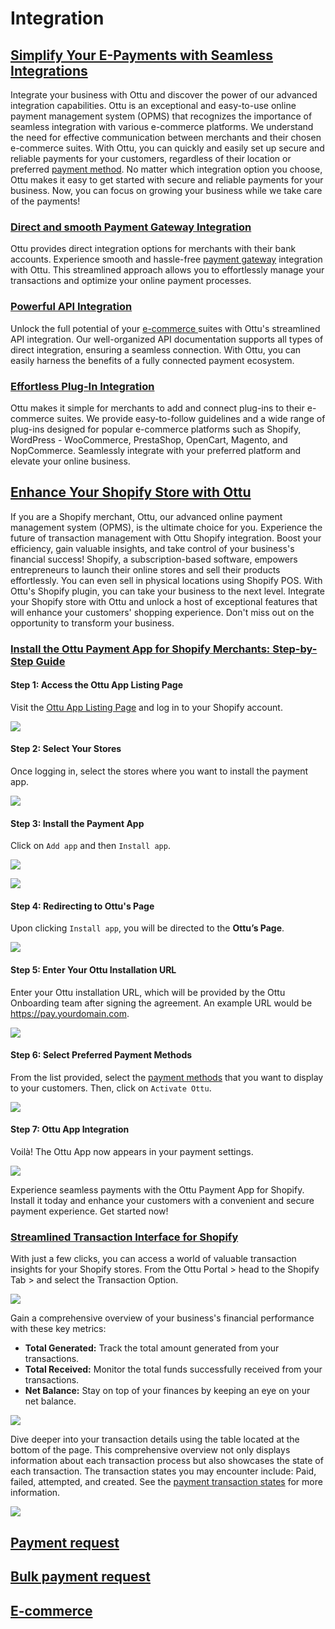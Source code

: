# Integration

## [Simplify Your E-Payments with Seamless Integrations](integration.md#simplify-your-e-payments-with-seamless-integrations)

Integrate your business with Ottu and discover the power of our advanced integration capabilities. Ottu is an exceptional and easy-to-use online payment management system (OPMS) that recognizes the importance of seamless integration with various e-commerce platforms. We understand the need for effective communication between merchants and their chosen e-commerce suites. With Ottu, you can quickly and easily set up secure and reliable payments for your customers, regardless of their location or preferred [payment method](broken-reference). No matter which integration option you choose, Ottu makes it easy to get started with secure and reliable payments for your business. Now, you can focus on growing your business while we take care of the payments!

### [Direct and smooth Payment Gateway Integration](integration.md#direct-and-smooth-payment-gateway-integration)

Ottu provides direct integration options for merchants with their bank accounts. Experience smooth and hassle-free [payment gateway](payment-gateway.md) integration with Ottu. This streamlined approach allows you to effortlessly manage your transactions and optimize your online payment processes.

### [Powerful API Integration](integration.md#powerful-api-integration)

Unlock the full potential of your [e-commerce ](plugins/#e-commerce)suites with Ottu's streamlined API integration. Our well-organized API documentation supports all types of direct integration, ensuring a seamless connection. With Ottu, you can easily harness the benefits of a fully connected payment ecosystem.

### [Effortless Plug-In Integration](integration.md#effortless-plug-in-integration)

Ottu makes it simple for merchants to add and connect plug-ins to their e-commerce suites. We provide easy-to-follow guidelines and a wide range of plug-ins designed for popular e-commerce platforms such as Shopify, WordPress - WooCommerce, PrestaShop, OpenCart, Magento, and NopCommerce. Seamlessly integrate with your preferred platform and elevate your online business.

## [Enhance Your Shopify Store with Ottu](integration.md#enhance-your-shopify-store-with-ottu)

If you are a Shopify merchant, Ottu, our advanced online payment management system (OPMS), is the ultimate choice for you. Experience the future of transaction management with Ottu Shopify integration. Boost your efficiency, gain valuable insights, and take control of your business's financial success! Shopify, a subscription-based software, empowers entrepreneurs to launch their online stores and sell their products effortlessly. You can even sell in physical locations using Shopify POS. With Ottu's Shopify plugin, you can take your business to the next level. Integrate your Shopify store with Ottu and unlock a host of exceptional features that will enhance your customers' shopping experience. Don't miss out on the opportunity to transform your business.

### [Install the Ottu Payment App for Shopify Merchants: Step-by-Step Guide](integration.md#install-the-ottu-payment-app-for-shopify-merchants-step-by-step-guide)

#### Step 1: Access the Ottu App Listing Page

Visit the [Ottu App Listing Page](https://apps.shopify.com/debit-credit-cards) and log in to your Shopify account.

![](<../.gitbook/assets/1 (14).png>)

#### Step 2: Select Your Stores

Once logging in, select the stores where you want to install the payment app.

![](<../.gitbook/assets/2 (15).png>)

#### Step 3: Install the Payment App

Click on `Add app` and then `Install app`.

![](<../.gitbook/assets/3 (14).png>)

![](<../.gitbook/assets/4 (10) (1).png>)

#### Step 4: Redirecting to Ottu's Page

Upon clicking `Install app`, you will be directed to the **Ottu’s Page**.

![](../.gitbook/assets/5.png)

#### Step 5: Enter Your Ottu Installation URL

Enter your Ottu installation URL, which will be provided by the Ottu Onboarding team after signing the agreement. An example URL would be https://pay.yourdomain.com.

![](<../.gitbook/assets/6 (10).png>)

#### Step 6: Select Preferred Payment Methods

From the list provided, select the [payment methods](broken-reference) that you want to display to your customers. Then, click on `Activate Ottu`.

![](<../.gitbook/assets/7 (1) (2).png>)

#### Step 7: Ottu App Integration

Voilà! The Ottu App now appears in your payment settings.

![](../.gitbook/assets/8.png)

Experience seamless payments with the Ottu Payment App for Shopify. Install it today and enhance your customers with a convenient and secure payment experience. Get started now!

### [Streamlined Transaction Interface for Shopify](integration.md#streamlined-transaction-interface-for-shopify)

With just a few clicks, you can access a world of valuable transaction insights for your Shopify stores. From the Ottu Portal > head to the Shopify Tab > and select the Transaction Option.

![](<../.gitbook/assets/4 (6) (1).png>)

Gain a comprehensive overview of your business's financial performance with these key metrics:

* **Total Generated:** Track the total amount generated from your transactions.
* **Total Received:** Monitor the total funds successfully received from your transactions.
* **Net Balance:** Stay on top of your finances by keeping an eye on your net balance.

![](../.gitbook/assets/10.png)

Dive deeper into your transaction details using the table located at the bottom of the page. This comprehensive overview not only displays information about each transaction process but also showcases the state of each transaction. The transaction states you may encounter include: Paid, failed, attempted, and created. See the [payment transaction states](payment-tracking.md#payment-transaction-state-and-payment-attempt-state) for more information.

![](<../.gitbook/assets/11 (3).png>)

## [Payment request<img src="../.gitbook/assets/test (1).png" alt="" data-size="line">](plugins/#payment-request)

## [Bulk payment request<img src="../.gitbook/assets/test (1).png" alt="" data-size="line">](plugins/#bulk-payment-request)

## [E-commerce<img src="../.gitbook/assets/test (1).png" alt="" data-size="line">](plugins/#e-commerce)
